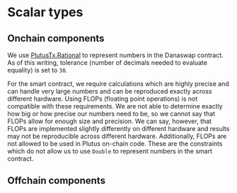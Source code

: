 # Scalar types

## Onchain components

We use [PlutusTx.Rational](https://github.com/input-output-hk/plutus/blob/master/plutus-tx/src/PlutusTx/Ratio.hs) to represent numbers in the Danaswap contract. As of this writing, tolerance (number of decimals needed to evaluate equality) is set to `30`. 

For the smart contract, we require calculations which are highly precise and can handle very large numbers and can be reproduced exactly across different hardware. Using FLOPs (floating point operations) is not compatible with these requirements. We are not able to determine exactly how big or how precise our numbers need to be, so we cannot say that FLOPs allow for enough size and precision. We can say, however, that FLOPs are implemented slightly differently on different hardware and results may not be reproducible across different hardware. Additionally, FLOPs are not allowed to be used in Plutus on-chain code. These are the constraints which do not allow us to use `Double` to represent numbers in the smart contract.

## Offchain components

